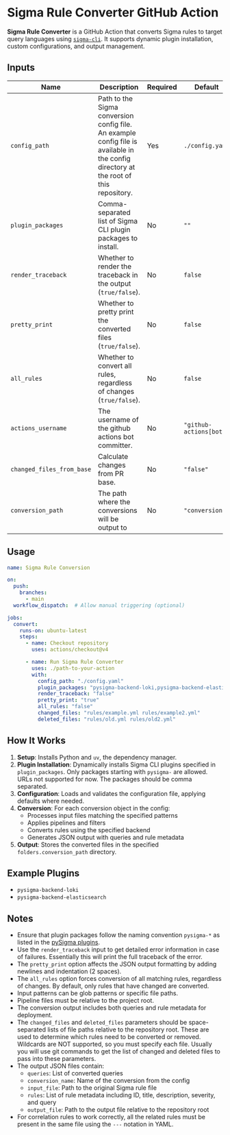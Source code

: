 # Sigma Rule Converter GitHub Action

**Sigma Rule Converter** is a GitHub Action that converts Sigma rules to target query languages using [`sigma-cli`](https://github.com/SigmaHQ/sigma-cli). It supports dynamic plugin installation, custom configurations, and output management.

## Inputs

| Name                      | Description                                                                                                                           | Required | Default                 |
| ------------------------- | ------------------------------------------------------------------------------------------------------------------------------------- | -------- | ----------------------- |
| `config_path`             | Path to the Sigma conversion config file. An example config file is available in the config directory at the root of this repository. | Yes      | `./config.yaml`         |
| `plugin_packages`         | Comma-separated list of Sigma CLI plugin packages to install.                                                                         | No       | `""`                    |
| `render_traceback`        | Whether to render the traceback in the output (`true/false`).                                                                         | No       | `false`                 |
| `pretty_print`            | Whether to pretty print the converted files (`true/false`).                                                                           | No       | `false`                 |
| `all_rules`               | Whether to convert all rules, regardless of changes (`true/false`).                                                                   | No       | `false`                 |
| `actions_username`        | The username of the github actions bot committer.                                                                                     | No       | `"github-actions[bot]"` |
| `changed_files_from_base` | Calculate changes from PR base.                                                                                                       | No       | `"false"`               |
| `conversion_path`         | The path where the conversions will be output to                                                                                      | No       | `"conversions"`         |

## Usage

```yaml
name: Sigma Rule Conversion

on:
  push:
    branches:
      - main
  workflow_dispatch:  # Allow manual triggering (optional)

jobs:
  convert:
    runs-on: ubuntu-latest
    steps:
      - name: Checkout repository
        uses: actions/checkout@v4

      - name: Run Sigma Rule Converter
        uses: ./path-to-your-action
        with:
          config_path: "./config.yaml"
          plugin_packages: "pysigma-backend-loki,pysigma-backend-elasticsearch"
          render_traceback: "false"
          pretty_print: "true"
          all_rules: "false"
          changed_files: "rules/example.yml rules/example2.yml"
          deleted_files: "rules/old.yml rules/old2.yml"
```

## How It Works

1. **Setup**: Installs Python and `uv`, the dependency manager.
2. **Plugin Installation**: Dynamically installs Sigma CLI plugins specified in `plugin_packages`. Only packages starting with `pysigma-` are allowed. URLs not supported for now. The packages should be comma separated.
3. **Configuration**: Loads and validates the configuration file, applying defaults where needed.
4. **Conversion**: For each conversion object in the config:
   - Processes input files matching the specified patterns
   - Applies pipelines and filters
   - Converts rules using the specified backend
   - Generates JSON output with queries and rule metadata
5. **Output**: Stores the converted files in the specified `folders.conversion_path` directory.

## Example Plugins

- `pysigma-backend-loki`
- `pysigma-backend-elasticsearch`

## Notes

- Ensure that plugin packages follow the naming convention `pysigma-*` as listed in the [pySigma plugins](https://github.com/SigmaHQ/pySigma-plugin-directory/blob/main/pySigma-plugins-v1.json).
- Use the `render_traceback` input to get detailed error information in case of failures. Essentially this will print the full traceback of the error.
- The `pretty_print` option affects the JSON output formatting by adding newlines and indentation (2 spaces).
- The `all_rules` option forces conversion of all matching rules, regardless of changes. By default, only rules that have changed are converted.
- Input patterns can be glob patterns or specific file paths.
- Pipeline files must be relative to the project root.
- The conversion output includes both queries and rule metadata for deployment.
- The `changed_files` and `deleted_files` parameters should be space-separated lists of file paths relative to the repository root. These are used to determine which rules need to be converted or removed. Wildcards are NOT supported, so you must specify each file. Usually you will use git commands to get the list of changed and deleted files to pass into these parameters.
- The output JSON files contain:
  - `queries`: List of converted queries
  - `conversion_name`: Name of the conversion from the config
  - `input_file`: Path to the original Sigma rule file
  - `rules`: List of rule metadata including ID, title, description, severity, and query
  - `output_file`: Path to the output file relative to the repository root
- For correlation rules to work correctly, all the related rules must be present in the same file using the `---` notation in YAML.
